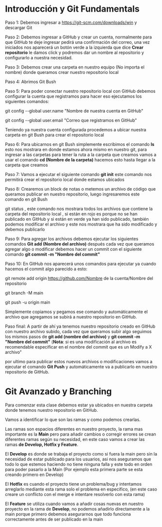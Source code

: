 # Introducción y Git Fundamentals





Paso 1: Debemos ingresar a https://git-scm.com/downloads/win y descargar Git

Paso 2: Debemos ingresar a GitHub y crear un cuenta, normalmente para que GitHub te deje ingresar pedirá una confirmación del correo, una vez iniciados nos aparecerá un botón verde a la izquierda que dice **Crear repositorio** le damos click y podremos dar un nombre al repositorio y configurarlo a nuestra necesidad.

Paso 3: Debemos crear una carpeta en nuestro equipo (No importa el nombre) donde queramos crear nuestro repositorio local

Paso 4: Abrimos Git Bush

Paso 5: Para poder conectar nuestro repositorio local con GitHub debemos configurar la cuenta que registramos para hacer eso ejecutamos los siguientes comandos:



git config --global user.name "Nombre de nuestra cuenta en GitHub"

git config --global user.email "Correo que registramos en GitHub"



Teniendo ya nuestra cuenta configurada procedemos a ubicar nuestra carpeta en git Bush para crear el repositorio local

Paso 6: Para ubicarnos en git Bush simplemente escribimos el comando **ls** esto nos mostrara en donde estamos ahora mismo en nuestro git, para ingresar a las carpetas para tener la ruta a la carpeta que creamos vamos a usar el comando **cd (Nombre de la carpeta)** hacemos esto hasta llegar a la carpeta que creamos

Paso 7: Vamos a ejecutar el siguiente comando **git init** este comando nos permitirá crear el repositorio local donde estamos ubicados

Paso 8: Crearemos un block de notas o metemos un archivo de código que queramos publicar en nuestro repositorio, luego ingresaremos este comando en git Bush



git status , este comando nos mostrara todos los archivos que contiene la carpeta del repositorio local , si están en rojo es porque no se han publicado en GitHub y si están en verde ya han sido publicado, también podemos modificar el archivo y este nos mostrara que ha sido modificado y debemos publicarlo

Paso 9: Para agregar los archivos debemos ejecutar los siguientes comandos **Git add (Nombre del archivo)** después cada vez que queramos agregar algo o modificar debemos hacer un commit con el siguiente comando **git commit -m "Nombre del commit"**

Paso 10: En GitHub nos aparecerá unos comandos para ejecutar ya cuando hacemos el commit algo parecido a esto:



git remote add origin https://github.com/Nombre de la cuenta/Nombre del repositorio

git branch -M main

git push -u origin main



Simplemente copiamos y pegamos ese comando y automáticamente el archivo que agregamos se subirá a nuestro repositorio en GitHub.



Paso final: A partir de ahí ya tenemos nuestro repositorio creado en GitHub con nuestro archivo subido, cada vez que queramos subir algo seguimos los mismos pasos de **git add (nombre del archivo)** y **git commit -m "Nombre del commit"** (**Nota**: si es una modificación al archivo es recomendable especificar en el nombre del commit que es un Modify a X archivo"



por ultimo para publicar estos nuevos archivos o modificaciones vamos a ejecutar el comando **Git Push** y automáticamente va a publicarlo en nuestro repositorio de GitHub.





# Git Avanzado y Branching







Para comenzar esta clase debemos estar ya ubicados en nuestra carpeta donde tenemos nuestro repositorio en GitHub.



Vamos a identificar lo que son las ramas y como podemos crearlas.

Las ramas son espacios diferentes en nuestro proyecto, la rama mas importante es la **Main** pero para añadir cambios o corregir errores se crean diferentes ramas según su necesidad, en este caso vamos a crear las ramas **de Develop, Hotfix y Feature**. 



El **Develop** es donde se trabaja el proyecto como si fuera la main pero sin la necesidad de estar publicado para los usuarios, asi nos aseguramos que todo lo que estemos haciendo no tiene ninguna falla y este todo en orden para poder pasarlo a la Main (Por ejemplo esta primera parte se esta creando primero en Develop)

El **Hotfix** es cuando el proyecto tiene un problema/bug y intentamos arreglarlo mediante esta rama solo el problema en especifico, (en este caso creare un conflicto con el merge e intentare resolverlo con esta rama)

El **Feature** se utiliza cuando vamos a añadir cosas nuevas en nuestro proyecto en la rama de **Develop**, no podemos añadirlo directamente a la main porque primero debemos asegurarnos que todo funciona correctamente antes de ser publicado en la main







